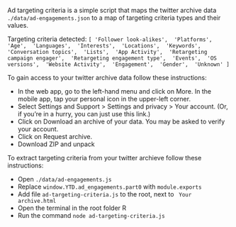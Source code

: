 Ad targeting criteria is a simple script that maps the twitter archive data `./data/ad-engagements.json` to a map of targeting criteria types and their values.

Targeting criteria detected: 
`[
'Follower look-alikes', 
'Platforms', 
'Age', 
'Languages', 
'Interests', 
'Locations', 
'Keywords', 
'Conversation topics', 
'Lists', 
'App Activity', 
'Retargeting campaign engager', 
'Retargeting engagement type', 
'Events', 
'OS versions', 
'Website Activity', 
'Engagement', 
'Gender', 
'Unknown'
]`

To gain access to your twitter archive data follow these instructions:

  - In the web app, go to the left-hand menu and click on More. In the mobile app, tap your personal icon in the upper-left corner.
  - Select Settings and Support > Settings and privacy > Your account. (Or, if you’re in a hurry, you can just use this link.)
  - Click on Download an archive of your data. You may be asked to verify your account.
  - Click on Request archive.
  - Download ZIP and unpack

To extract targeting criteria from your twitter archieve follow these instructions:

  - Open `./data/ad-engagements.js`
  - Replace `window.YTD.ad_engagements.part0` with `module.exports`
  - Add file `ad-targeting-criteria.js` to the root, next to ` Your archive.html`
  - Open the terminal in the root folder R
  - Run the command `node ad-targeting-criteria.js`
